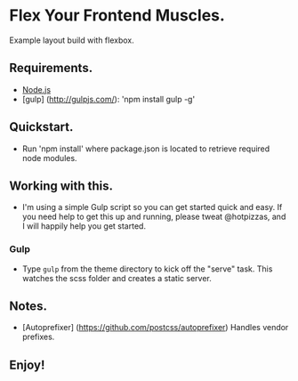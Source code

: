 # Flex Your Frontend Muscles.
Example layout build with flexbox.

## Requirements.
  * [Node.js](http://nodejs.org)
  * [gulp] (http://gulpjs.com/): 'npm install gulp -g'

## Quickstart.
  * Run 'npm install' where package.json is located to retrieve required node modules.

## Working with this.
  * I'm using a simple Gulp script so you can get started quick and easy. If you need help to get this up and running, please tweat @hotpizzas, and I will happily help you get started.

### Gulp
  * Type `gulp` from the theme directory to kick off the "serve" task. This watches the scss folder and creates a static server.

## Notes.
  * [Autoprefixer] (https://github.com/postcss/autoprefixer)
    Handles vendor prefixes.

## Enjoy!
